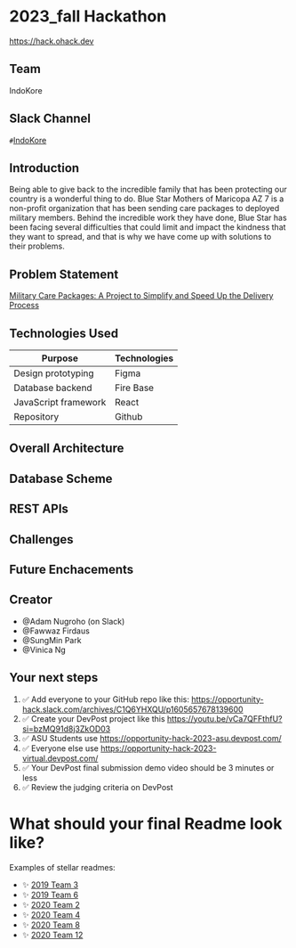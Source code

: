 
# 2023_fall Hackathon
https://hack.ohack.dev
## Team
IndoKore

## Slack Channel
`#`[IndoKore](https://opportunity-hack.slack.com/app_redirect?channel=IndoKore)

## Introduction
Being able to give back to the incredible family that has been protecting our country is a wonderful thing to do. Blue Star Mothers of Maricopa AZ 7 is a non-profit organization that has been sending care packages to deployed military members. Behind the incredible work they have done, Blue Star has been facing several difficulties that could limit and impact the kindness that they want to spread, and that is why we have come up with solutions to their problems.

## Problem Statement
[Military Care Packages: A Project to Simplify and Speed Up the Delivery Process](https://ohack.dev/project/Ng1joCkd2fSiOwAVmEOW)

## Technologies Used
Purpose | Technologies
--- | ---
Design prototyping | Figma
Database backend | Fire Base
JavaScript framework | React
Repository | Github

## Overall Architecture


## Database Scheme


## REST APIs


## Challenges


## Future Enchacements


## Creator
- @Adam Nugroho (on Slack)
- @Fawwaz Firdaus
- @SungMin Park
- @Vinica Ng

## Your next steps
1. ✅ Add everyone to your GitHub repo like this: https://opportunity-hack.slack.com/archives/C1Q6YHXQU/p1605657678139600
2. ✅ Create your DevPost project like this https://youtu.be/vCa7QFFthfU?si=bzMQ91d8j3ZkOD03
3. ✅ ASU Students use https://opportunity-hack-2023-asu.devpost.com/
4. ✅ Everyone else use https://opportunity-hack-2023-virtual.devpost.com/
5. ✅ Your DevPost final submission demo video should be 3 minutes or less
6. ✅ Review the judging criteria on DevPost

# What should your final Readme look like?
Examples of stellar readmes:
- ✨ [2019 Team 3](https://github.com/2019-Arizona-Opportunity-Hack/Team-3)
- ✨ [2019 Team 6](https://github.com/2019-Arizona-Opportunity-Hack/Team-6)
- ✨ [2020 Team 2](https://github.com/2020-opportunity-hack/Team-02)
- ✨ [2020 Team 4](https://github.com/2020-opportunity-hack/Team-04)
- ✨ [2020 Team 8](https://github.com/2020-opportunity-hack/Team-08)
- ✨ [2020 Team 12](https://github.com/2020-opportunity-hack/Team-12)
